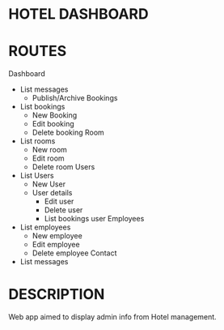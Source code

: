 # HOTEL DASHBOARD

# ROUTES
Dashboard
- List messages
	- Publish/Archive
Bookings
- List bookings
	- New Booking
	- Edit booking
	- Delete booking
Room
- List rooms
	- New room
	- Edit room
	- Delete room
Users
- List Users
	- New User
	- User details
		- Edit user
		- Delete user
		- List bookings user
Employees
 - List employees
	- New employee
	- Edit employee
	- Delete employee
Contact
- List messages

# DESCRIPTION

Web app aimed to display admin info from Hotel management.